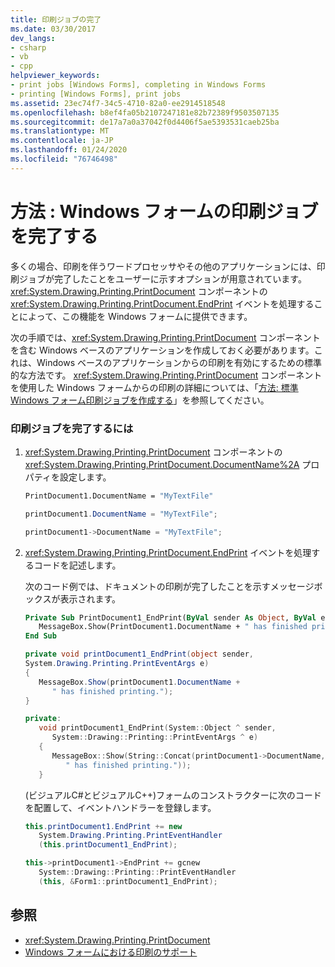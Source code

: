```yaml
---
title: 印刷ジョブの完了
ms.date: 03/30/2017
dev_langs:
- csharp
- vb
- cpp
helpviewer_keywords:
- print jobs [Windows Forms], completing in Windows Forms
- printing [Windows Forms], print jobs
ms.assetid: 23ec74f7-34c5-4710-82a0-ee2914518548
ms.openlocfilehash: b8ef4fa05b2107247181e82b72389f9503507135
ms.sourcegitcommit: de17a7a0a37042f0d4406f5ae5393531caeb25ba
ms.translationtype: MT
ms.contentlocale: ja-JP
ms.lasthandoff: 01/24/2020
ms.locfileid: "76746498"
---
```

# <a name="how-to-complete-windows-forms-print-jobs"></a>方法 : Windows フォームの印刷ジョブを完了する
多くの場合、印刷を伴うワードプロセッサやその他のアプリケーションには、印刷ジョブが完了したことをユーザーに示すオプションが用意されています。 <xref:System.Drawing.Printing.PrintDocument> コンポーネントの <xref:System.Drawing.Printing.PrintDocument.EndPrint> イベントを処理することによって、この機能を Windows フォームに提供できます。  
  
 次の手順では、<xref:System.Drawing.Printing.PrintDocument> コンポーネントを含む Windows ベースのアプリケーションを作成しておく必要があります。これは、Windows ベースのアプリケーションからの印刷を有効にするための標準的な方法です。 <xref:System.Drawing.Printing.PrintDocument> コンポーネントを使用した Windows フォームからの印刷の詳細については、「[方法: 標準 Windows フォーム印刷ジョブを作成する](how-to-create-standard-windows-forms-print-jobs.md)」を参照してください。  
  
### <a name="to-complete-a-print-job"></a>印刷ジョブを完了するには  
  
1. <xref:System.Drawing.Printing.PrintDocument> コンポーネントの <xref:System.Drawing.Printing.PrintDocument.DocumentName%2A> プロパティを設定します。  
  
    ```vb  
    PrintDocument1.DocumentName = "MyTextFile"  
    ```  
  
    ```csharp  
    printDocument1.DocumentName = "MyTextFile";  
    ```  
  
    ```cpp  
    printDocument1->DocumentName = "MyTextFile";  
    ```  
  
2. <xref:System.Drawing.Printing.PrintDocument.EndPrint> イベントを処理するコードを記述します。  
  
     次のコード例では、ドキュメントの印刷が完了したことを示すメッセージボックスが表示されます。  
  
    ```vb  
    Private Sub PrintDocument1_EndPrint(ByVal sender As Object, ByVal e As System.Drawing.Printing.PrintEventArgs) Handles PrintDocument1.EndPrint  
       MessageBox.Show(PrintDocument1.DocumentName + " has finished printing.")  
    End Sub  
    ```  
  
    ```csharp  
    private void printDocument1_EndPrint(object sender,   
    System.Drawing.Printing.PrintEventArgs e)  
    {  
       MessageBox.Show(printDocument1.DocumentName +   
          " has finished printing.");  
    }  
    ```  
  
    ```cpp  
    private:  
       void printDocument1_EndPrint(System::Object ^ sender,  
          System::Drawing::Printing::PrintEventArgs ^ e)  
       {  
          MessageBox::Show(String::Concat(printDocument1->DocumentName,  
             " has finished printing."));  
       }  
    ```  
  
     (ビジュアルC#とビジュアルC++)フォームのコンストラクターに次のコードを配置して、イベントハンドラーを登録します。  
  
    ```csharp  
    this.printDocument1.EndPrint += new  
       System.Drawing.Printing.PrintEventHandler  
       (this.printDocument1_EndPrint);  
    ```  
  
    ```cpp  
    this->printDocument1->EndPrint += gcnew  
       System::Drawing::Printing::PrintEventHandler  
       (this, &Form1::printDocument1_EndPrint);  
    ```  
  
## <a name="see-also"></a>参照

- <xref:System.Drawing.Printing.PrintDocument>
- [Windows フォームにおける印刷のサポート](windows-forms-print-support.md)
